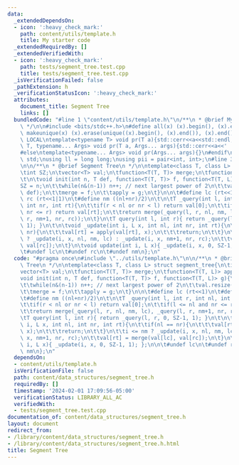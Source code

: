 ```yaml
---
data:
  _extendedDependsOn:
  - icon: ':heavy_check_mark:'
    path: content/utils/template.h
    title: My starter code
  _extendedRequiredBy: []
  _extendedVerifiedWith:
  - icon: ':heavy_check_mark:'
    path: tests/segment_tree.test.cpp
    title: tests/segment_tree.test.cpp
  _isVerificationFailed: false
  _pathExtension: h
  _verificationStatusIcon: ':heavy_check_mark:'
  attributes:
    document_title: Segment Tree
    links: []
  bundledCode: "#line 1 \"content/utils/template.h\"\n/**\n * @brief My starter code\n\
    \ */\n\n#include <bits/stdc++.h>\n#define all(x) (x).begin(), (x).end()\n#define\
    \ makeunique(x) (x).erase(unique((x).begin(), (x).end()), (x).end());\n\n#ifdef\
    \ LOCAL\ntemplate<typename T> void pr(T a){std::cerr<<a<<std::endl;}\ntemplate<typename\
    \ T, typename... Args> void pr(T a, Args... args){std::cerr<<a<<' ',pr(args...);}\n\
    #else\ntemplate<typename... Args> void pr(Args... args){}\n#endif\n\nusing namespace\
    \ std;\nusing ll = long long;\nusing pii = pair<int, int>;\n#line 3 \"content/data_structures/segment_tree.h\"\
    \n\n/**\n * @brief Segment Tree\n */\n\ntemplate<class T, class L> struct segment_tree{\n\
    \tint SZ;\n\tvector<T> val;\n\tfunction<T(T, T)> merge;\n\tfunction<T(T, L)> apply;\n\
    \t\n\tvoid init(int n, T def, function<T(T, T)> f, function<T(T, L)> g){\n\t\t\
    SZ = n;\n\t\twhile(n&(n-1)) n++; // next largest power of 2\n\t\tval.resize(2*n,\
    \ def);\n\t\tmerge = f;\n\t\tapply = g;\n\t}\n\n\t#define lc (rt<<1)\n\t#define\
    \ rc (rt<<1|1)\n\t#define nm ((nl+nr)/2)\n\t\n\tT _query(int l, int r, int nl,\
    \ int nr, int rt){\n\t\tif(r < nl or nr < l) return val[0];\n\t\tif(l <= nl and\
    \ nr <= r) return val[rt];\n\t\treturn merge(_query(l, r, nl, nm, lc), _query(l,\
    \ r, nm+1, nr, rc));\n\t}\n\tT query(int l, int r){ return _query(l, r, 0, SZ-1,\
    \ 1); }\n\t\n\tvoid _update(int i, L x, int nl, int nr, int rt){\n\t\tif(nl ==\
    \ nr){\n\t\t\tval[rt] = apply(val[rt], x);\n\t\t\treturn;\n\t\t}\n\t\ti <= nm\
    \ ? _update(i, x, nl, nm, lc) : _update(i, x, nm+1, nr, rc);\n\t\tval[rt] = merge(val[lc],\
    \ val[rc]);\n\t}\n\tvoid update(int i, L x){ _update(i, x, 0, SZ-1, 1); };\n\n\
    \t#undef lc\n\t#undef rc\n\t#undef nm\n};\n"
  code: "#pragma once\n#include \"../utils/template.h\"\n\n/**\n * @brief Segment\
    \ Tree\n */\n\ntemplate<class T, class L> struct segment_tree{\n\tint SZ;\n\t\
    vector<T> val;\n\tfunction<T(T, T)> merge;\n\tfunction<T(T, L)> apply;\n\t\n\t\
    void init(int n, T def, function<T(T, T)> f, function<T(T, L)> g){\n\t\tSZ = n;\n\
    \t\twhile(n&(n-1)) n++; // next largest power of 2\n\t\tval.resize(2*n, def);\n\
    \t\tmerge = f;\n\t\tapply = g;\n\t}\n\n\t#define lc (rt<<1)\n\t#define rc (rt<<1|1)\n\
    \t#define nm ((nl+nr)/2)\n\t\n\tT _query(int l, int r, int nl, int nr, int rt){\n\
    \t\tif(r < nl or nr < l) return val[0];\n\t\tif(l <= nl and nr <= r) return val[rt];\n\
    \t\treturn merge(_query(l, r, nl, nm, lc), _query(l, r, nm+1, nr, rc));\n\t}\n\
    \tT query(int l, int r){ return _query(l, r, 0, SZ-1, 1); }\n\t\n\tvoid _update(int\
    \ i, L x, int nl, int nr, int rt){\n\t\tif(nl == nr){\n\t\t\tval[rt] = apply(val[rt],\
    \ x);\n\t\t\treturn;\n\t\t}\n\t\ti <= nm ? _update(i, x, nl, nm, lc) : _update(i,\
    \ x, nm+1, nr, rc);\n\t\tval[rt] = merge(val[lc], val[rc]);\n\t}\n\tvoid update(int\
    \ i, L x){ _update(i, x, 0, SZ-1, 1); };\n\n\t#undef lc\n\t#undef rc\n\t#undef\
    \ nm\n};\n"
  dependsOn:
  - content/utils/template.h
  isVerificationFile: false
  path: content/data_structures/segment_tree.h
  requiredBy: []
  timestamp: '2024-02-01 17:09:56-05:00'
  verificationStatus: LIBRARY_ALL_AC
  verifiedWith:
  - tests/segment_tree.test.cpp
documentation_of: content/data_structures/segment_tree.h
layout: document
redirect_from:
- /library/content/data_structures/segment_tree.h
- /library/content/data_structures/segment_tree.h.html
title: Segment Tree
---
```

